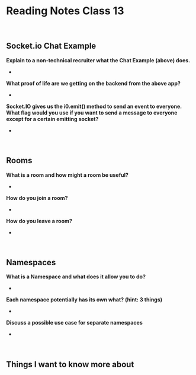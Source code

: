 # Reading Notes Class 13

<br>

## Socket.io Chat Example

**Explain to a non-technical recruiter what the Chat Example (above) does.**

- 

**What proof of life are we getting on the backend from the above app?**

- 

**Socket.IO gives us the i0.emit() method to send an event to everyone. What flag would you use if you want to send a message to everyone except for a certain emitting socket?**

- 

<br>

## Rooms

**What is a room and how might a room be useful?**

- 

**How do you join a room?**

-

**How do you leave a room?**

-

<br>

## Namespaces

**What is a Namespace and what does it allow you to do?**

- 

**Each namespace potentially has its own what? (hint: 3 things)**

- 

**Discuss a possible use case for separate namespaces**

- 

<br>

## Things I want to know more about

